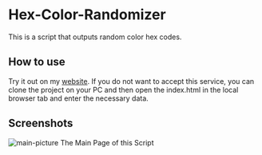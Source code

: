 # Hex-Color-Randomizer

This is a script that outputs random color hex codes.

## How to use

Try it out on my [website](https://einfachbeez.github.io/Hex-Color-Randomizer/). If you do not want to accept this service, you can clone the project on your PC and then open the index.html in the local browser tab and enter the necessary data.

## Screenshots

![main-picture](https://s12.directupload.net/images/201108/boez4d28.png)
The Main Page of this Script
